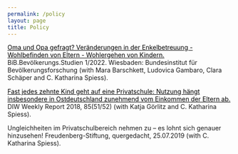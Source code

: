 ```yaml
---
permalink: /policy
layout: page
title: Policy
---
```


<a href="https://www.bib.bund.de/Publikation/2022/pdf/Oma-und-Opa-gefragt-Veraenderungen-in-der-Enkelbetreuung-Wohlbefinden-von-Eltern-Wohlergehen-von-Kindern.pdf?__blob=publicationFile&v=6" style="color:black; text-decoration: underline;">Oma und Opa gefragt? Veränderungen in der Enkelbetreuung - Wohlbefinden von Eltern - Wohlergehen von Kindern.</a> BiB.Bevölkerungs.Studien 1/2022. Wiesbaden: Bundesinstitut für Bevölkerungsforschung (with Mara Barschkett, Ludovica Gambaro, Clara Schäper and C. Katharina Spiess). 

<a href= "https://www.diw.de/de/diw_01.c.610585.de/publikationen/wochenberichte/2018_51_1/fast_jedes_zehnte_kind_geht_auf_eine_privatschule_____nutzun___dere_in_ostdeutschland_zunehmend_vom_einkommen_der_eltern_ab.html" style="color:black; text-decoration: underline;">Fast jedes zehnte Kind geht auf eine Privatschule: Nutzung hängt insbesondere in Ostdeutschland zunehmend vom Einkommen der Eltern ab.</a>
 DIW Weekly Report 2018, 85(51/52) (with Katja Görlitz and C. Katharina Spiess).

Ungleichheiten im Privatschulbereich nehmen zu – es lohnt sich genauer hinzusehen! Freudenberg-Stiftung, quergedacht, 25.07.2019 (with C. Katharina Spiess).
